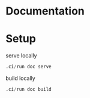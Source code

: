 # Documentation

# Setup

serve locally

```julia
.ci/run doc serve
```

build locally

```julia
.ci/run doc build
```
